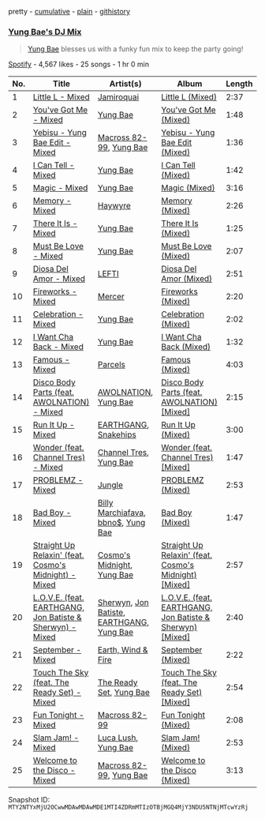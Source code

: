 pretty - [cumulative](/playlists/cumulative/37i9dQZF1DX3VVyN3qcV0Q.md) - [plain](/playlists/plain/37i9dQZF1DX3VVyN3qcV0Q) - [githistory](https://github.githistory.xyz/mackorone/spotify-playlist-archive/blob/main/playlists/plain/37i9dQZF1DX3VVyN3qcV0Q)

### [Yung Bae's DJ Mix](https://open.spotify.com/playlist/37i9dQZF1DX3VVyN3qcV0Q)

> <a href="spotify:artist:30FDJPN3RtwJZ20g5YGCRX">Yung Bae</a> blesses us with a funky fun mix to keep the party going!

[Spotify](https://open.spotify.com/user/spotify) - 4,567 likes - 25 songs - 1 hr 0 min

| No. | Title | Artist(s) | Album | Length |
|---|---|---|---|---|
| 1 | [Little L \- Mixed](https://open.spotify.com/track/5GcPSgyrmcHq2UkAduKw7m) | [Jamiroquai](https://open.spotify.com/artist/6J7biCazzYhU3gM9j1wfid) | [Little L \(Mixed\)](https://open.spotify.com/album/6rOhVDzDILexe5mR7d0Azs) | 2:37 |
| 2 | [You've Got Me \- Mixed](https://open.spotify.com/track/29fci3xkqcFFscFKcO0VDY) | [Yung Bae](https://open.spotify.com/artist/30FDJPN3RtwJZ20g5YGCRX) | [You've Got Me \(Mixed\)](https://open.spotify.com/album/0syYS0AjfHckVubNWhxLvw) | 1:48 |
| 3 | [Yebisu \- Yung Bae Edit \- Mixed](https://open.spotify.com/track/5iWybCAizDEx9Hv3alAjMC) | [Macross 82\-99](https://open.spotify.com/artist/5C8KyBfvAz9PSaOd30eIow), [Yung Bae](https://open.spotify.com/artist/30FDJPN3RtwJZ20g5YGCRX) | [Yebisu \- Yung Bae Edit \(Mixed\)](https://open.spotify.com/album/0t9rSvG7DlmbI343ItZyrM) | 1:36 |
| 4 | [I Can Tell \- Mixed](https://open.spotify.com/track/42icWKGZQCuJv8SAil7OZn) | [Yung Bae](https://open.spotify.com/artist/30FDJPN3RtwJZ20g5YGCRX) | [I Can Tell \(Mixed\)](https://open.spotify.com/album/5o7EVtrdWPTjpIWXOz3Xtp) | 1:42 |
| 5 | [Magic \- Mixed](https://open.spotify.com/track/6Wq3MunUO61qwvStSDzDX1) | [Yung Bae](https://open.spotify.com/artist/30FDJPN3RtwJZ20g5YGCRX) | [Magic \(Mixed\)](https://open.spotify.com/album/6wCUwMEDOGZW2zMvDBanWf) | 3:16 |
| 6 | [Memory \- Mixed](https://open.spotify.com/track/1M2k0X5demPWw1IH9B9B0p) | [Haywyre](https://open.spotify.com/artist/7aUSp5cOZlwEtd5zPC795k) | [Memory \(Mixed\)](https://open.spotify.com/album/7xizosSS9HOSdN2sTj2I71) | 2:26 |
| 7 | [There It Is \- Mixed](https://open.spotify.com/track/5ksjmjoAWsTgW9c1Zyzswd) | [Yung Bae](https://open.spotify.com/artist/30FDJPN3RtwJZ20g5YGCRX) | [There It Is \(Mixed\)](https://open.spotify.com/album/4FmyP1u5YzfNG10TdwwWeF) | 1:25 |
| 8 | [Must Be Love \- Mixed](https://open.spotify.com/track/0Nu7WKMOdUjqPXsYtjcwlw) | [Yung Bae](https://open.spotify.com/artist/30FDJPN3RtwJZ20g5YGCRX) | [Must Be Love \(Mixed\)](https://open.spotify.com/album/3kfV5oGkLlo9BQt8YGfVWa) | 2:07 |
| 9 | [Diosa Del Amor \- Mixed](https://open.spotify.com/track/2IFb5eLW6iK96uPR8DDdg5) | [LEFTI](https://open.spotify.com/artist/7o5gxy3lEGcP62TNIppa7w) | [Diosa Del Amor \(Mixed\)](https://open.spotify.com/album/5drY2YwMyCqxTrIqFLdg9H) | 2:51 |
| 10 | [Fireworks \- Mixed](https://open.spotify.com/track/4l6EymZKE9nwIuYjzSbeEZ) | [Mercer](https://open.spotify.com/artist/7aSsnDTH11xS2yIn6cNtsF) | [Fireworks \(Mixed\)](https://open.spotify.com/album/16zPhjGUtc6GUttE2OIyZO) | 2:20 |
| 11 | [Celebration \- Mixed](https://open.spotify.com/track/6oh0ZeyvALzMkBZWsq80aw) | [Yung Bae](https://open.spotify.com/artist/30FDJPN3RtwJZ20g5YGCRX) | [Celebration \(Mixed\)](https://open.spotify.com/album/76v9IlfulHDl2xLH4oPZdf) | 2:02 |
| 12 | [I Want Cha Back \- Mixed](https://open.spotify.com/track/2HH3sj6aYqZD0MLZQeGK4K) | [Yung Bae](https://open.spotify.com/artist/30FDJPN3RtwJZ20g5YGCRX) | [I Want Cha Back \(Mixed\)](https://open.spotify.com/album/36HoHeKNVu43BYf39Y8d0o) | 1:32 |
| 13 | [Famous \- Mixed](https://open.spotify.com/track/1It2hqeCQetqc2VUkV7PUJ) | [Parcels](https://open.spotify.com/artist/3oKRxpszQKUjjaHz388fVA) | [Famous \(Mixed\)](https://open.spotify.com/album/3V8M4eLL2741HR3v7ZVh8z) | 4:03 |
| 14 | [Disco Body Parts \(feat\. AWOLNATION\) \- Mixed](https://open.spotify.com/track/36a96ouJZeNCDS8W58Dn3o) | [AWOLNATION](https://open.spotify.com/artist/4njdEjTnLfcGImKZu1iSrz), [Yung Bae](https://open.spotify.com/artist/30FDJPN3RtwJZ20g5YGCRX) | [Disco Body Parts \(feat\. AWOLNATION\) \[Mixed\]](https://open.spotify.com/album/72q6yEuiX9yUOqjRZrsZdJ) | 2:15 |
| 15 | [Run It Up \- Mixed](https://open.spotify.com/track/2WuGcXeZo1w7zSrqjX7Z8N) | [EARTHGANG](https://open.spotify.com/artist/5MbNzCW3qokGyoo9giHA3V), [Snakehips](https://open.spotify.com/artist/2FwJwEswyIUAljqgjNSHgP) | [Run It Up \(Mixed\)](https://open.spotify.com/album/4UtrH1hqDZuM23NP3g6dsG) | 3:00 |
| 16 | [Wonder \(feat\. Channel Tres\) \- Mixed](https://open.spotify.com/track/61mqGlQHebKWiEbv1rHzNw) | [Channel Tres](https://open.spotify.com/artist/4cUkGQyhLFqKHBtL58HYVp), [Yung Bae](https://open.spotify.com/artist/30FDJPN3RtwJZ20g5YGCRX) | [Wonder \(feat\. Channel Tres\) \[Mixed\]](https://open.spotify.com/album/67K6Q0AU93kpwUS3daMzwI) | 1:47 |
| 17 | [PROBLEMZ \- Mixed](https://open.spotify.com/track/0EX28c6hXYasg6PUjznRRZ) | [Jungle](https://open.spotify.com/artist/59oA5WbbQvomJz2BuRG071) | [PROBLEMZ \(Mixed\)](https://open.spotify.com/album/3ZakUEHGTgzqZUayuEVs3h) | 2:53 |
| 18 | [Bad Boy \- Mixed](https://open.spotify.com/track/1OH8XtPQ5PgcUTVmQvwBjZ) | [Billy Marchiafava](https://open.spotify.com/artist/27foDL8SBDLivhZNlDsAza), [bbno$](https://open.spotify.com/artist/41X1TR6hrK8Q2ZCpp2EqCz), [Yung Bae](https://open.spotify.com/artist/30FDJPN3RtwJZ20g5YGCRX) | [Bad Boy \(Mixed\)](https://open.spotify.com/album/6EgBDPafl9ENdukgJrlLox) | 1:47 |
| 19 | [Straight Up Relaxin' \(feat\. Cosmo's Midnight\) \- Mixed](https://open.spotify.com/track/6TzZnKvpxg74fNL4pzJ0ou) | [Cosmo's Midnight](https://open.spotify.com/artist/4VivsO1n4n2Mi2Btyb5gfL), [Yung Bae](https://open.spotify.com/artist/30FDJPN3RtwJZ20g5YGCRX) | [Straight Up Relaxin' \(feat\. Cosmo's Midnight\) \[Mixed\]](https://open.spotify.com/album/4nhNnhMnC9VjJTT7m0BuiC) | 2:57 |
| 20 | [L.O.V.E\. \(feat\. EARTHGANG, Jon Batiste & Sherwyn\) \- Mixed](https://open.spotify.com/track/5cjzXa0VmlKIGidiEMWlfB) | [Sherwyn](https://open.spotify.com/artist/4cxJUMXdHetYoijH951DRV), [Jon Batiste](https://open.spotify.com/artist/0eRbECAGCLLiTyVXPBRexU), [EARTHGANG](https://open.spotify.com/artist/5MbNzCW3qokGyoo9giHA3V), [Yung Bae](https://open.spotify.com/artist/30FDJPN3RtwJZ20g5YGCRX) | [L.O.V.E\. \(feat\. EARTHGANG, Jon Batiste & Sherwyn\) \[Mixed\]](https://open.spotify.com/album/5vKUztMyua6zck2ZsdvbNS) | 2:40 |
| 21 | [September \- Mixed](https://open.spotify.com/track/1lILFAOIC0sdX6UfXTAwZb) | [Earth, Wind & Fire](https://open.spotify.com/artist/4QQgXkCYTt3BlENzhyNETg) | [September \(Mixed\)](https://open.spotify.com/album/5F9FUSWef6SF9bIM9OoNcd) | 2:22 |
| 22 | [Touch The Sky \(feat\. The Ready Set\) \- Mixed](https://open.spotify.com/track/6sx8lQRyiiPOre5OIYKRSS) | [The Ready Set](https://open.spotify.com/artist/2eRJjYEaWyGZbOBGYFLBoC), [Yung Bae](https://open.spotify.com/artist/30FDJPN3RtwJZ20g5YGCRX) | [Touch The Sky \(feat\. The Ready Set\) \[Mixed\]](https://open.spotify.com/album/3mM7bqcORJOzsPtJOLeOma) | 2:54 |
| 23 | [Fun Tonight \- Mixed](https://open.spotify.com/track/1fZ1nnirDZygyMiwiuMwlr) | [Macross 82\-99](https://open.spotify.com/artist/5C8KyBfvAz9PSaOd30eIow) | [Fun Tonight \(Mixed\)](https://open.spotify.com/album/5QYZvtAPCmar4pfltYgA73) | 2:08 |
| 24 | [Slam Jam! \- Mixed](https://open.spotify.com/track/2dR44FCzMehnQCkBHG1O3e) | [Luca Lush](https://open.spotify.com/artist/5oAjLXTvB7VDWn3Up9LYcQ), [Yung Bae](https://open.spotify.com/artist/30FDJPN3RtwJZ20g5YGCRX) | [Slam Jam! \(Mixed\)](https://open.spotify.com/album/5TUa9tqhZHCE8kOMw4YnXa) | 2:53 |
| 25 | [Welcome to the Disco \- Mixed](https://open.spotify.com/track/4I651E7H02tRIETieN5M8T) | [Macross 82\-99](https://open.spotify.com/artist/5C8KyBfvAz9PSaOd30eIow), [Yung Bae](https://open.spotify.com/artist/30FDJPN3RtwJZ20g5YGCRX) | [Welcome to the Disco \(Mixed\)](https://open.spotify.com/album/5U2hgGLISCF4UWhGzVtrt5) | 3:13 |

Snapshot ID: `MTY2NTYxMjU2OCwwMDAwMDAwMDE1MTI4ZDRmMTIzOTBjMGQ4MjY3NDU5NTNjMTcwYzRj`
